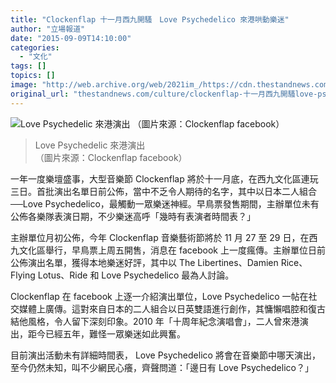 ```yaml
---
title: "Clockenflap 十一月西九開騷　Love Psychedelico 來港哄動樂迷"
author: "立場報道"
date: "2015-09-09T14:10:00"
categories:
  - "文化"
tags: []
topics: []
image: "http://web.archive.org/web/2021im_/https://cdn.thestandnews.com/media/photos/cache/11986979_10153610796228415_6224923724570148174_n_NoQP9_1200x0.jpg"
original_url: "thestandnews.com/culture/clockenflap-十一月西九開騷love-psychedelico-來港哄動樂迷"
---
```

![Love Psychedelic 來港演出
（圖片來源：Clockenflap facebook）](http://web.archive.org/web/2021im_/https://cdn.thestandnews.com/media/photos/cache/11986979_10153610796228415_6224923724570148174_n_NoQP9_1200x0.jpg)

> Love Psychedelic 來港演出  
（圖片來源：Clockenflap facebook）

一年一度樂壇盛事，大型音樂節 Clockenflap 將於十一月底，在西九文化區連玩三日。首批演出名單日前公佈，當中不乏令人期待的名字，其中以日本二人組合──Love Psychedelico，最觸動一眾樂迷神經。早鳥票發售期間，主辦單位未有公佈各樂隊表演日期，不少樂迷高呼「幾時有表演者時間表？」

主辦單位月初公佈，今年 Clockenflap 音樂藝術節將於 11 月 27 至 29 日，在西九文化區舉行，早鳥票上周五開售，消息在 facebook 上一度瘋傳。主辦單位日前公佈演出名單，獲得本地樂迷好評，其中以 The Libertines、Damien Rice、Flying Lotus、Ride 和 Love Psychedelico 最為人討論。

Clockenflap 在 facebook 上逐一介紹演出單位，Love Psychedelico 一帖在社交媒體上廣傳。這對來自日本的二人組合以日英雙語進行創作，其慵懶唱腔和復古結他風格，令人留下深刻印象。2010 年「十周年紀念演唱會」，二人曾來港演出，距今已經五年，難怪一眾樂迷如此興奮。

目前演出活動未有詳細時間表， Love Psychedelico 將會在音樂節中哪天演出，至今仍然未知，叫不少網民心癢，齊聲問道：「邊日有 Love Psychedelico？」